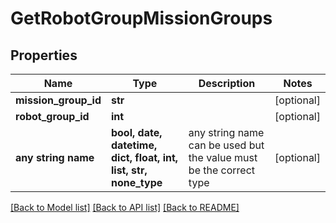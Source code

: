 # GetRobotGroupMissionGroups


## Properties
Name | Type | Description | Notes
------------ | ------------- | ------------- | -------------
**mission_group_id** | **str** |  | [optional] 
**robot_group_id** | **int** |  | [optional] 
**any string name** | **bool, date, datetime, dict, float, int, list, str, none_type** | any string name can be used but the value must be the correct type | [optional]

[[Back to Model list]](../README.md#documentation-for-models) [[Back to API list]](../README.md#documentation-for-api-endpoints) [[Back to README]](../README.md)


